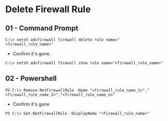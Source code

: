 # Delete Firewall Rule

## 01 - Command Prompt

`C:\> netsh advfirewall firewall delete rule name="<firewall_rule_name>"`

- Confirm it's gone.

`C:\> netsh advfirewall firewall show rule name="<firewall_rule_name>"`

## 02 - Powershell

`PS C:\> Remove-NetFirewallRule -Name "<firewall_rule_name_1>","<firewall_rule_name_2>","<firewall_rule_name_n>"`

- Confirm it's gone

`PS C:\> Get-NetFirewallRule -DisplayName "<firewall_rule_name>"`